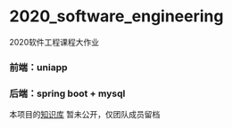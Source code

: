 # 2020_software_engineering
2020软件工程课程大作业
 ### 前端：uniapp
 ### 后端：spring boot + mysql

本项目的[知识库](https://www.yuque.com/u832342/goz0vo/kptv36) 暂未公开，仅团队成员留档
